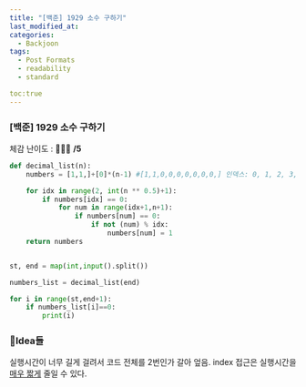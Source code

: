```yaml
---
title: "[백준] 1929 소수 구하기"
last_modified_at: 
categories:
  - Backjoon
tags:
  - Post Formats
  - readability
  - standard

toc:true
---
```


### [백준] 1929 소수 구하기
체감 난이도 : 🎈🎈🎈 **/5**   

```python
def decimal_list(n):
    numbers = [1,1,]+[0]*(n-1) #[1,1,0,0,0,0,0,0,0,] 인덱스: 0, 1, 2, 3, ... n

    for idx in range(2, int(n ** 0.5)+1):
        if numbers[idx] == 0:
            for num in range(idx+1,n+1):
                if numbers[num] == 0:
                    if not (num) % idx:
                        numbers[num] = 1
    return numbers


st, end = map(int,input().split())

numbers_list = decimal_list(end)

for i in range(st,end+1):
    if numbers_list[i]==0:
        print(i)
```


### 💭Idea들 
실행시간이 너무 길게 걸려서 코드 전체를 2번인가 갈아 엎음. 
index 접근은 실행시간을 <U>매우 짧게</U> 줄일 수 있다.
